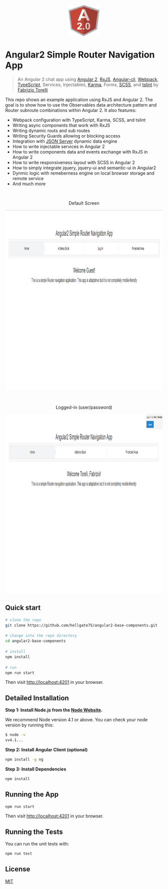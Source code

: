 <p align="center">
  <img src="/src/assets/logos/angular.png" alt="Angular2 Simple Router Navigation App" width="100" height="100"/>
</p>

# Angular2 Simple Router Navigation App

> An Angular 2 chat app using [Angular 2](https://angular.io/), [RxJS](https://github.com/Reactive-Extensions/RxJS), [Angular-cli](https://cli.angular.io/), [Webpack](https://webpack.github.io/), [TypeScript](http://www.typescriptlang.org/), Services, Injectables, [Karma](http://karma-runner.github.io/), Forms, [SCSS](http://sass-lang.com/), and [tslint](http://palantir.github.io/tslint/) by [Fabrizio Torelli](https://github.com/hellgate75)

This repo shows an example application using RxJS and Angular 2. The goal is to show how to use the Observables data architecture pattern and Router subroute combinations within Angular 2. It also features:

* Webpack configuration with TypeScript, Karma, SCSS, and tslint
* Writing async components that work with RxJS
* Writing dynamic routs and sub routes
* Writing Security Guards allowing or blocking access
* Integration with [JSON Server](https://github.com/typicode/json-server) dynamic data engine
* How to write injectable services in Angular 2
* How to write components data and events exchange with RxJS in Angular 2
* How to write responsiveness layout with SCSS in Angular 2
* How to simply integrate jquery, jquery-ui and semantic-ui in Angular2
* Dynmic logic with remeberness engine on local browser storage and remote service
* And much more

<br/>
<p align="center">
Default Screen
</p>
<p align="center">
  <img src="/src/assets/readme/Default.png" alt="Angular2 Simple Router Navigation App" width="713" height="574"/>
</p>
<br/>
<p align="center">
Logged-in (user/password)
</p>
<p align="center">
  <img src="/src/assets/readme/Logged-In.png" alt="Angular2 Simple Router Navigation App" width="713" height="574"/>
</p>

## Quick start

```bash
# clone the repo
git clone https://github.com/hellgate75/angular2-base-components.git

# change into the repo directory
cd angular2-base-components

# install
npm install

# run
npm run start
```

Then visit [http://localhost:4201](http://localhost:4201) in your browser.

## Detailed Installation

**Step 1: Install Node.js from the [Node Website](http://nodejs.org/).**

We recommend Node version 4.1 or above. You can check your node version by running this:

```bash
$ node -v
vv4.1...
```

**Step 2: Install Angular Client (optional)**

```bash
npm install -g ng
```

**Step 3: Install Dependencies**

```bash
npm install
```

## Running the App

```bash
npm run start
```

Then visit [http://localhost:4201](http://localhost:4201) in your browser.

## Running the Tests

You can run the unit tests with:

```bash
npm run test
```

## License
 [MIT](/LICENSE.md)
